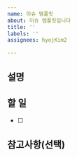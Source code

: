 ```yaml
---
name: 이슈 템플릿
about: 이슈 템플릿입니다
title: ''
labels: ''
assignees: hyojKim2

---
```


## 설명

>  

## 할 일

- [ ] 


## 참고사항(선택)
